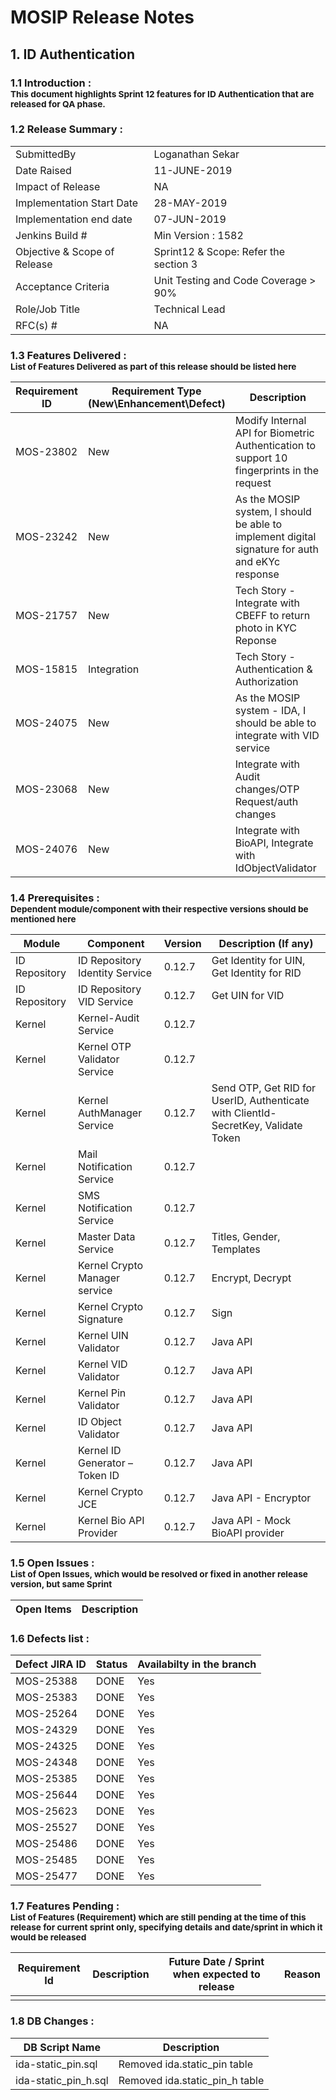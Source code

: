 # MOSIP Release Notes
## 1. ID Authentication

### 1.1 Introduction : <br><sub>This document highlights Sprint 12 features for ID Authentication that are released for QA phase.</sub></br>

### 1.2 Release Summary : 
|         |          |
|----------|----------|
SubmittedBy|Loganathan Sekar
Date Raised | 11-JUNE-2019
Impact of Release|NA
Implementation Start Date |28-MAY-2019
Implementation end date	|07-JUN-2019
Jenkins Build #	|Min Version : 1582
Objective & Scope of Release| Sprint12 & Scope: Refer the section 3
Acceptance Criteria	| Unit Testing and Code Coverage > 90%
Role/Job Title|Technical Lead
RFC(s) #|	NA


### 1.3 Features Delivered : <br><sub>List of Features Delivered as part of this release should be listed here</sub></br>
Requirement ID | Requirement Type <br>(New\\Enhancement\\Defect)</br> | Description
-----|----------|-------------
MOS-23802|New|Modify Internal API for Biometric Authentication to support 10 fingerprints in the request
MOS-23242|New|As the MOSIP system, I should be able to implement digital signature for auth and eKYc response
MOS-21757|New|Tech Story - Integrate with CBEFF to return photo in KYC Reponse
MOS-15815|Integration|Tech Story - Authentication & Authorization
MOS-24075|New|As the MOSIP system - IDA, I should be able to integrate with VID service
MOS-23068|New|Integrate with Audit changes/OTP Request/auth changes
MOS-24076|New|Integrate with BioAPI, Integrate with IdObjectValidator


### 1.4 Prerequisites : <br><sub>Dependent module/component with their respective versions should be mentioned here</sub></br>
Module|Component|Version|Description (If any)
-----|-------------|----------------|--------------
ID Repository|ID Repository Identity Service|0.12.7|Get Identity for UIN, Get Identity for RID
ID Repository|ID Repository VID Service|0.12.7|Get UIN for VID
Kernel|Kernel-Audit Service|0.12.7| 
Kernel|Kernel OTP Validator Service|0.12.7|
Kernel|Kernel AuthManager Service|0.12.7|Send OTP, Get RID for UserID, Authenticate with ClientId-SecretKey, Validate Token
Kernel|Mail Notification Service|0.12.7|
Kernel|SMS Notification Service|0.12.7|
Kernel|Master Data Service|0.12.7|Titles, Gender, Templates
Kernel|Kernel Crypto Manager service|0.12.7|Encrypt, Decrypt
Kernel|Kernel Crypto Signature|0.12.7|Sign
Kernel|Kernel UIN Validator|0.12.7|Java API
Kernel|Kernel VID Validator|0.12.7|Java API
Kernel|Kernel Pin Validator|0.12.7|Java API
Kernel|ID Object Validator|0.12.7|Java API
Kernel|Kernel ID Generator – Token ID|0.12.7|Java API
Kernel|Kernel Crypto JCE|0.12.7|Java API - Encryptor
Kernel|Kernel Bio API Provider|0.12.7|Java API - Mock BioAPI provider

### 1.5 Open Issues : <br><sub>List of Open Issues, which would be resolved or fixed in another release version, but same Sprint</sub></br>
Open Items|Description
-----------------|----------------------

### 1.6 Defects list :
Defect JIRA ID|Status|Availabilty in the branch
---------------|-------------|------------------
MOS-25388|DONE|Yes
MOS-25383|DONE|Yes
MOS-25264|DONE|Yes
MOS-24329|DONE|Yes
MOS-24325|DONE|Yes
MOS-24348|DONE|Yes
MOS-25385|DONE|Yes
MOS-25644|DONE|Yes
MOS-25623|DONE|Yes
MOS-25527|DONE|Yes
MOS-25486|DONE|Yes
MOS-25485|DONE|Yes
MOS-25477|DONE|Yes

### 1.7 Features Pending : <br><sub>List of Features (Requirement) which are still pending at the time of this release for current sprint only, specifying details and date/sprint in which it would be released</sub></br>
Requirement Id|Description|Future Date / Sprint when expected to release | Reason
--------------|-----------|-----------|-------------
|||


### 1.8 DB Changes :
|DB Script Name|Description|
|---------------|-------------|
|ida-static_pin.sql|Removed ida.static_pin table|
|ida-static_pin_h.sql|Removed ida.static_pin_h table|




